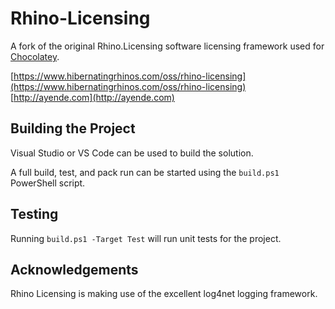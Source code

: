 # Rhino-Licensing

A fork of the original Rhino.Licensing software licensing framework used for [Chocolatey](https://github.com/chocolatey/choco).

[https://www.hibernatingrhinos.com/oss/rhino-licensing](https://www.hibernatingrhinos.com/oss/rhino-licensing) [http://ayende.com](http://ayende.com)

## Building the Project

Visual Studio or VS Code can be used to build the solution.

A full build, test, and pack run can be started using the `build.ps1` PowerShell script.

## Testing

Running `build.ps1 -Target Test` will run unit tests for the project.

## Acknowledgements

Rhino Licensing is making use of the excellent log4net logging framework.
